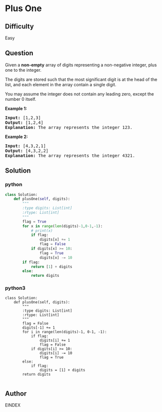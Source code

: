 # Plus One

## Difficulty
Easy

## Question
<p>Given a <strong>non-empty</strong> array of digits&nbsp;representing a non-negative integer, plus one to the integer.</p>

<p>The digits are stored such that the most significant digit is at the head of the list, and each element in the array contain a single digit.</p>

<p>You may assume the integer does not contain any leading zero, except the number 0 itself.</p>

<p><strong>Example 1:</strong></p>

<pre>
<strong>Input:</strong> [1,2,3]
<strong>Output:</strong> [1,2,4]
<strong>Explanation:</strong> The array represents the integer 123.
</pre>

<p><strong>Example 2:</strong></p>

<pre>
<strong>Input:</strong> [4,3,2,1]
<strong>Output:</strong> [4,3,2,2]
<strong>Explanation:</strong> The array represents the integer 4321.
</pre>

## Solution
### python
```python
class Solution:
    def plusOne(self, digits):
        """
        :type digits: List[int]
        :rtype: List[int]
        """
        flag = True
        for x in range(len(digits)-1,0-1,-1):
            # print(x)
            if flag:
                digits[x] += 1
                flag = False
            if digits[x] >= 10:
                flag = True
                digits[x] -= 10
        if flag:
            return [1] + digits
        else:
            return digits


```
### python3
```python3
class Solution:
    def plusOne(self, digits):
        """
        :type digits: List[int]
        :rtype: List[int]
        """
        flag = False
        digits[-1] += 1
        for i in range(len(digits)-1, 0-1, -1):
            if flag:
                digits[i] += 1
                flag = False
            if digits[i] >= 10:
                digits[i] -= 10
                flag = True
        else:
            if flag:
                digits = [1] + digits
        return digits
                

```

## Author
EINDEX
